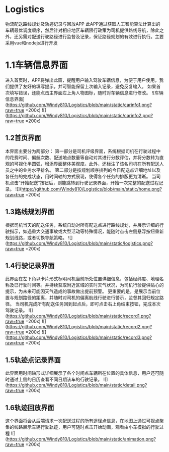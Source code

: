 # Logistics
物流配送路线规划及轨迹记录与回放APP
此APP通过获取人工智能算法计算出的车辆最优调度顺序，然后针对相应地区车辆限行政策为司机提供路线导航，除此之外，还另需对配送行驶路径进行监督及记录，保证路径规划的有效进行执行。主要采用vue和nodejs进行开发

# 1.1车辆信息界面
                 
进入首页时，APP将弹出此窗，提醒用户输入驾驶车辆信息，为便于用户使用，我们提供了友好的填写提示，并可智能保留上次输入记录，避免反复输入。
如果首次填写错误，还能点击主界面左上角人物图标，随时对车辆信息进行修改。
![车辆信息界面](https://github.com/Windy810/Logistics/blob/main/static/carinfo1.png?raw=true =200x) ![](https://github.com/Windy810/Logistics/blob/main/static/carinfo2.png?raw=true =200x)

## 1.2首页界面
 
本界面主要分为两部分：
	第一部分是司机评级界面，系统根据司机在行驶过程中的花费时间、偏航次数、配送地点数量等自动对其进行分数评估，并将分数转为直观的可视化半圆弧，增添界面整体美观度。此外，还标注了该名司机在所有配送人员之中的业务水平排名。
	第二部分是按规划顺序排列的今日配送点详细地址以及各任务的完成状态，用时间轴的方式展现，使得各个任务的排版更为清晰。
当司机点击“开始配送”按钮后，则能跳转到行驶记录界面，开始一次完整的配送过程记录。
![](https://github.com/Windy810/Logistics/blob/main/static/home.png?raw=true =200x)

## 1.3路线规划界面
 
根据司机当天的配送任务，系统自动对所有配送点进行路线规划，并展示详细的行驶指示，如遇重大交通事故或大型活动等特殊情况，能随时点击左侧悬浮按钮重新规划线路，或者切换导航策略。
![](https://github.com/Windy810/Logistics/blob/main/static/logistics.png?raw=true =200x)

## 1.4行驶记录界面
此界面在左下角以卡片形式标明司机当前所处位置详细信息，包括经纬度、地理名称及已行驶时间等。并持续获取附近区域的实时天气状况，为司机行驶提供贴心的提示，为未来可能因天气造成的事故做出提前预警。
更重要的是，是展示当前位置与规划路径的距离，并随时对司机的偏离航线行驶进行警示，监督其回归规定路径。
当司机完成所有配送任务回到起点后，即可点击右上角结束按钮，完成本次驾驶记录。
![](https://github.com/Windy810/Logistics/blob/main/static/record1.png?raw=true =200x) ![](https://github.com/Windy810/Logistics/blob/main/static/record2.png?raw=true =200x) ![](https://github.com/Windy810/Logistics/blob/main/static/record3.png?raw=true =200x)

## 1.5轨迹点记录界面
 
此界面用时间轴形式详细展示了各个时间点车辆所在位置的具体信息，用户还可随时通过上侧的日历查看不同日期该车的行驶记录。
![](https://github.com/Windy810/Logistics/blob/main/static/detail.png?raw=true =200x)

## 1.6轨迹回放界面
 
这个界面将会从后端请求一次配送过程的所有途径点信息，在地图上通过可视点聚集的线路展示车辆行驶轨迹，用户可随时点击开始动画，观看由小车模拟的行驶过程
![](https://github.com/Windy810/Logistics/blob/main/static/animation.png?raw=true =200x)
